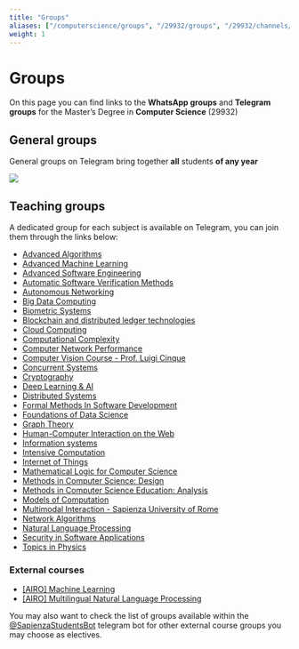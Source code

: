 ```yaml
---
title: "Groups"
aliases: ["/computerscience/groups", "/29932/groups", "/29932/channels/gruppi", "/computerscience/whatsapp", "/29932/whatsapp", "/29932/channels/whatsapp", "/29932/channels/telegram"]
weight: 1
---
```


# Groups

On this page you can find links to the **WhatsApp groups** and **Telegram groups** for the Master’s Degree in **Computer Science** (29932)

## General groups

General groups on Telegram bring together **all** students **of any year**

[![](https://img.shields.io/badge/-general_cs_telegram_group-26A5E4?style=for-the-badge&logo=Telegram&logoColor=white&link=https://telegram.me/computersciencesapienza)](https://t.me/computersciencesapienza)

## Teaching groups

A dedicated group for each subject is available on Telegram, you can join them through the links below:

- [Advanced Algorithms](https://t.me/+Xb9-VqXQMXk3MGQ0)
- [Advanced Machine Learning](https://t.me/+ut8SmYWsoR41MzZl)
- [Advanced Software Engineering](https://t.me/+SRnmNKaAM3kwYzk8)
- [Automatic Software Verification Methods](https://t.me/+npTs-awpbTM3MzA0)
- [Autonomous Networking](https://t.me/+S2AJbgMrd8LhbABF)
- [Big Data Computing](https://t.me/+KSHTVVfzDQ42MTU8)
- [Biometric Systems](https://t.me/+cTqgWjub2OtiYTRk)
- [Blockchain and distributed ledger technologies](https://t.me/+x45vqQjj-YA0MWM8)
- [Cloud Computing](https://t.me/+TFOpJk7wLJMUSZaH)
- [Computational Complexity](https://t.me/+cFO5rxhe0ak3YjFk)
- [Computer Network Performance](https://t.me/+p0-u-meZ1rE3MGU0)
- [Computer Vision Course - Prof. Luigi Cinque](https://t.me/+AUr_HfwR3kAxNDA0)
- [Concurrent Systems](https://t.me/+nDsSnNQMF8kxMjI0)
- [Cryptography](https://t.me/+y8iiBzH5qTo1N2U8)
- [Deep Learning & AI](https://t.me/+S914sAzRVG2weEM4)
- [Distributed Systems](https://t.me/+VKIsENZg1uzB2n1v)
- [Formal Methods In Software Development](https://t.me/+RarJRCwFq6BhMTQ0)
- [Foundations of Data Science](https://t.me/+zIFUj3d_Puk3ZjBk)
- [Graph Theory](https://t.me/+SGioclc0MRIcxera)
- [Human-Computer Interaction on the Web](https://t.me/+B_S4NnD6VPE1OGNk)
- [Information systems](https://t.me/+V_63ayZjOUA0NGRk)
- [Intensive Computation](https://t.me/+J4sQHaTdIawyMTg0)
- [Internet of Things](https://t.me/+-iMx8soyQyNmYTk8)
- [Mathematical Logic for Computer Science](https://t.me/+o5P3c6dDULM2YmE0)
- [Methods in Computer Science: Design](https://t.me/+j9L6adNepTUzMmM0)
- [Methods in Computer Science Education: Analysis](https://t.me/+_FCryPyBYGY2NDFk)
- [Models of Computation](https://t.me/+WCzSlKOyfy42ZGJk)
- [Multimodal Interaction - Sapienza University of Rome](https://t.me/+RSYya0P9YzDiLP27)
- [Network Algorithms](https://t.me/+Xdg3QAARmlRjODlk)
- [Natural Language Processing](https://t.me/+Rijud7jizOpiYzc8)
- [Security in Software Applications](https://t.me/+uUESHKhMhBUyZGI0)
- [Topics in Physics](https://t.me/+DbwdPc_jWzsyOThk)

### External courses

- [[AIRO] Machine Learning](https://t.me/+euJc4B0kuIA0YTFk)
- [[AIRO] Multilingual Natural Language Processing](https://t.me/+5RnTWfVv89BhYjJi)

You may also want to check the list of groups available within the [@SapienzaStudentsBot](https://telegram.me/SapienzaStudentsBot) telegram bot for other external course groups you may choose as electives.